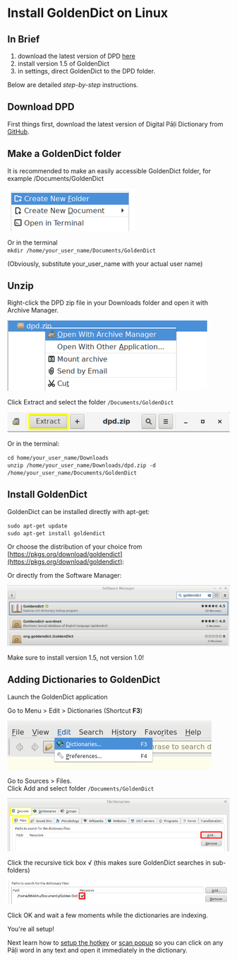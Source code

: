 # Install GoldenDict on Linux

## In Brief

1. download the latest version of DPD [here](https://github.com/digitalpalidictionary/dpd-db/releases/latest)
2. install version 1.5 of GoldenDict
3. in settings, direct GoldenDict to the DPD folder.

Below are detailed *step-by-step* instructions. 

## Download DPD

First things first, download the latest version of Digital Pāḷi Dictionary from [GitHub](https://github.com/digitalpalidictionary/dpd-db/releases/latest).

## Make a GoldenDict folder

It is recommended to make an easily accessible GoldenDict folder, for example /Documents/GoldenDict

![create new folder](pics/linux-install/create%20new%20folder.png)

Or in the terminal\
`mkdir /home/your_user_name/Documents/GoldenDict`

(Obviously, substitute your_user_name with your actual user name)

## Unzip

Right-click the DPD zip file in your Downloads folder and open it with Archive Manager.

![archive manager](pics/linux-install/archive%20manager.png)

Click Extract and select the folder `/Documents/GoldenDict`

![extract](pics/linux-install/extract.png)

Or in the terminal:

`cd home/your_user_name/Downloads`\
`unzip /home/your_user_name/Downloads/dpd.zip -d /home/your_user_name/Documents/GoldenDict`

## Install GoldenDict

GoldenDict can be installed directly with apt-get:

`sudo apt-get update`\
`sudo apt-get install goldendict`

Or choose the distribution of your choice from [https://pkgs.org/download/goldendict](https://pkgs.org/download/goldendict):

Or directly from the Software Manager:

![software manager](pics/linux-install/software%20manager.png)

Make sure to install version 1.5, not version 1.0!

## Adding Dictionaries to GoldenDict

Launch the GoldenDict application

Go to Menu > Edit > Dictionaries (Shortcut **F3**)

![dictionaries F3](pics/linux-install/dictionaries%20F3.png)

Go to Sources > Files.\
Click Add and select folder `/Documents/GoldenDict`

![add](pics/linux-install/add.png)

Click the recursive tick box √ (this makes sure GoldenDict searches in sub-folders)

![recursive](pics/linux-install/recursive.png)

Click OK and wait a few moments while the dictionaries are indexing.

You're all setup!

Next learn how to [setup the hotkey](setup_hotkey.md) or [scan popup](setup_scan_popup.md) so you can click on any Pāḷi word in any text and open it immediately in the dictionary.

